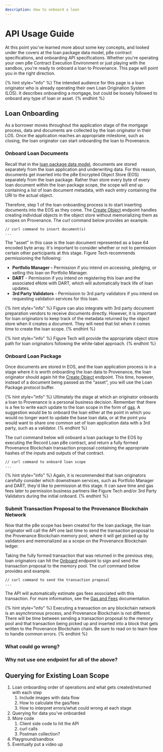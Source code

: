 ```yaml
---
description: How to onboard a loan
---
```


# API Usage Guide

At this point you've learned more about some key concepts, and looked under the covers at the loan package data model, p8e contract specifications, and onboarding API specifications. Whether you're operating your own p8e Contract Execution Environment or just playing with the sandbox, you're ready to onboard a loan to Provenance. This page will point you in the right direction.

{% hint style="info" %}
The intended audience for this page is a loan originator who is already operating their own Loan Origination System (LOS). It describes onboarding a mortgage, but could be loosely followed to onboard any type of loan or asset.
{% endhint %}

## Loan Onboarding

As a borrower moves throughout the application stage of the mortgage process, data and documents are collected by the loan originator in their LOS. Once the application reaches an appropriate milestone, such as closing, the loan originator can start onboarding the loan to Provenance.

### Onboard Loan Documents

Recall that in the [loan package data model](https://docs.provenance.io/integrating/asset-originators-guide/loan-onboarding-service/data-mapping), documents are stored separately from the loan application and underwriting data. For this reason, documents get inserted into the p8e Encrypted Object Store (EOS) separately from the loan package. Rather than store every byte of every loan document within the loan package scope, the scope will end up containing a list of loan document metadata, with each entry containing the URI to the actual object.

Therefore, step 1 of the loan onboarding process is to start inserting documents into the EOS as they come. The [Create Object](https://docs.provenance.io/integrating/asset-originators-guide/loan-onboarding-service/api-specification#create-object-in-object-store) endpoint handles creating individual objects in the object store without memorializing them as scopes on Provenance. The curl command below provides an example.

```
// curl command to insert document(s)
...
```

The "asset" in this case is the loan document represented as a base 64 encoded byte array. It's important to consider whether or not to permission certain other participants at this stage. Figure Tech recommends permissioning the following:

* **Portfolio Manager -** Permission if you intend on accessing, pledging, or selling this loan on Portfolio Manager.&#x20;
* **DART** - Permission if you intend on registering this loan and the associated eNote with DART, which will automatically track life of loan updates.
* **3rd Party Validators** - Permission to 3rd party validators if you intend on requesting validation services for this loan.

{% hint style="info" %}
Figure can also integrate with 3rd party document preparation vendors to receive documents directly. However, it is important for loan originators to keep track of the metadata returned by the object store when it creates a document. They will need that list when it comes time to create the loan scope.
{% endhint %}

{% hint style="info" %}
Figure Tech will provide the appropriate object store path for loan originators following the white-label approach.
{% endhint %}

### Onboard Loan Package

Once documents are stored in EOS, and the loan application process is in a stage where it is worth onboarding the loan data to Provenance, the loan originator should again hit the [Create Object](https://docs.provenance.io/integrating/asset-originators-guide/loan-onboarding-service/api-specification#create-object-in-object-store) endpoint. This time, however, instead of a document being passed as the "asset", you will use the Loan Package protocol buffer.

{% hint style="info" %}
Ultimately the stage at which an originator onboards a loan to Provenance is a personal business decision. Remember that there is a fee to write each update to the loan scope in the form of [gas](../../../blockchain/basics/gas-and-fees.md). A suggestion would be to onboard the loan either at the point in which you would no longer want to update the base loan data, or at the point you would want to share one common set of loan application data with a 3rd party, such as a validator.
{% endhint %}

The curl command below will onboard a loan package to the EOS by executing the Record Loan p8e contract, and return a fully formed Provenance Blockchain transaction proposal containing the appropriate hashes of the inputs and outputs of that contract.

```
// curl command to onboard loan scope
...
```

{% hint style="info" %}
Again, it is recommended that loan originators carefully consider which downstream services, such as Portfolio Manager and DART, they'd like to permission at this stage. It can save time and gas fees later to permission business partners like Figure Tech and/or 3rd Party Validators during the initial onboard.
{% endhint %}

### Submit Transaction Proposal to the Provenance Blockchain Network

Now that the p8e scope has been created for the loan package, the loan originator will call the API one last time to send the transaction proposal to the Provenance Blockchain memory pool, where it will get picked up by validators and memorialized as a scope on the Provenance Blockchain ledger.

Taking the fully formed transaction that was returned in the previous step, loan originators can hit the [Onboard](https://docs.provenance.io/integrating/asset-originators-guide/loan-onboarding-service/api-specification#onboard-on-provenance) endpoint to sign and send the transaction proposal to the memory pool. The curl command below provides and example.

```
// curl command to send the transaction proposal
...
```

The API will automatically estimate gas fees associated with this transaction. For more information, see the [Gas and Fees](../../../blockchain/basics/gas-and-fees.md) documentation.

{% hint style="info" %}
Executing a transaction on any blockchain network is an asynchronous process, and Provenance Blockchain is not different. There will be time between sending a transaction proposal to the memory pool and that transaction being picked up and inserted into a block that gets written to the Provenance Blockchain chain. Be sure to read on to learn how to handle common errors.
{% endhint %}

### What could go wrong?



### Why not use one endpoint for all of the above?



## Querying for Existing Loan Scope



1. Loan onboarding order of operations and what gets created/returned with each step
   1. Include images with data flow
   2. How to calculate the gas/fees
   3. How to interpret errors/what could wrong at each stage
2. Querying for data you've onboarded
3. More code
   1. Client side code to hit the API
   2. curl calls
   3. Postman collection?
4. Playground/sandbox
5. Eventually put a video up
